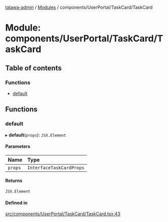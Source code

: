 [talawa-admin](../README.md) / [Modules](../modules.md) / components/UserPortal/TaskCard/TaskCard

# Module: components/UserPortal/TaskCard/TaskCard

## Table of contents

### Functions

- [default](components_UserPortal_TaskCard_TaskCard.md#default)

## Functions

### default

▸ **default**(`props`): `JSX.Element`

#### Parameters

| Name | Type |
| :------ | :------ |
| `props` | `InterfaceTaskCardProps` |

#### Returns

`JSX.Element`

#### Defined in

[src/components/UserPortal/TaskCard/TaskCard.tsx:43](https://github.com/chandel-aman/talawa-admin/blob/8321f36/src/components/UserPortal/TaskCard/TaskCard.tsx#L43)
